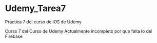 # Udemy_Tarea7
Practica 7 del curso de iOS de Udemy

Curso 7 del Curso de Udemy Actualmente incompleto por que falta lo del Firebase
